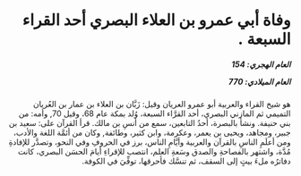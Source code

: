 <h1 dir="rtl">وفاة أبي عمرو بن العلاء البصري أحد القراء السبعة .</h1>

<h5 dir="rtl">العام الهجري:  154

العام الميلادي: 770

</h5>

<p dir="rtl">هو شيخ القراء والعربية أبو عمرو العريان وقيل: زَبَّان بن العلاء بن عمار بن العُريان التميمي ثم المازني البصري، أحد القرَّاء السبعة، وُلد بمكة عام 68، وقيل 70, وأمه: من بني حنيفة. ونشأ بالبصرة، أحدُ التابعين، سمع من أنسِ بن مالك. قرأ القرآن على: سعيد بن جبير، ومجاهد، ويحيى بن يعمر، وعكرمة، وابن كثير، وطائفة, وكان من أئمَّة اللغة والأدب، ومن أعلَمِ الناسِ بالقرآن والعربية وأيَّامِ الناس، برز في الحروفِ وفي النحو، وتصدَّر للإفادةِ مُدَّة، واشتهر بالفصاحةِ والصدق وسَعةِ العلم، انتصب للإقراءِ أيامَ الحسَن البصري، كانت دفاترُه ملءَ بيتٍ إلى السقف، ثم تنسَّك فأحرقها، توفِّيَ في الكوفة.</p></br>
